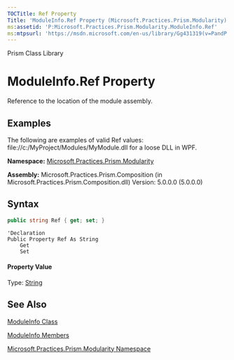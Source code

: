 ```yaml
---
TOCTitle: Ref Property
Title: 'ModuleInfo.Ref Property (Microsoft.Practices.Prism.Modularity)'
ms:assetid: 'P:Microsoft.Practices.Prism.Modularity.ModuleInfo.Ref'
ms:mtpsurl: 'https://msdn.microsoft.com/en-us/library/Gg431319(v=PandP.50)'
---
```


Prism Class Library

ModuleInfo.Ref Property
===========================

Reference to the location of the module assembly.

Examples
--------

<span id="exampleToggle"></span>The following are examples of valid Ref values: file://c:/MyProject/Modules/MyModule.dll for a loose DLL in WPF.

**Namespace:** [Microsoft.Practices.Prism.Modularity](https://msdn.microsoft.com/en-us/library/microsoft.practices.prism.modularity(v=pandp.50))

**Assembly:** Microsoft.Practices.Prism.Composition (in Microsoft.Practices.Prism.Composition.dll) Version: 5.0.0.0 (5.0.0.0)

Syntax
------

```C#
public string Ref { get; set; }
```
```VB
'Declaration
Public Property Ref As String
	Get
	Set
```
#### Property Value

Type: [String](http://msdn2.microsoft.com/en-us/library/s1wwdcbf)

See Also
--------

<span id="seeAlsoToggle"></span>
[ModuleInfo Class](https://msdn.microsoft.com/en-us/library/microsoft.practices.prism.modularity.moduleinfo(v=pandp.50))

[ModuleInfo Members](https://msdn.microsoft.com/en-us/library/microsoft.practices.prism.modularity.moduleinfo_members(v=pandp.50))

[Microsoft.Practices.Prism.Modularity Namespace](https://msdn.microsoft.com/en-us/library/microsoft.practices.prism.modularity(v=pandp.50))
